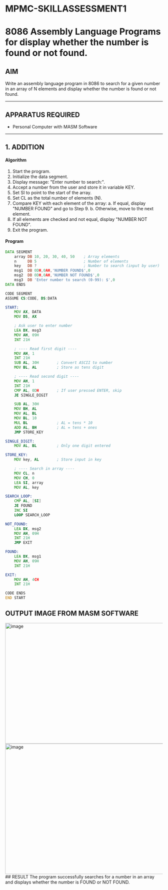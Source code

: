 # MPMC-SKILLASSESSMENT1
# 8086 Assembly Language Programs for display whether the number is found or not found.


## AIM

Write an assembly language program in 8086 to search for a given number in an array of N elements and display whether the number is found or not found.

---

## APPARATUS REQUIRED

* Personal Computer with MASM Software

---

## 1. ADDITION

#### Algorithm
1. Start the program.
2. Initialize the data segment.
3. Display message: "Enter number to search:".
4. Accept a number from the user and store it in variable KEY.
5. Set SI to point to the start of the array.
6. Set CL as the total number of elements (N).
7. Compare KEY with each element of the array:
     a. If equal, display "NUMBER FOUND" and go to Step 9.
     b. Otherwise, move to the next element.
8. If all elements are checked and not equal, display "NUMBER NOT FOUND".
9. Exit the program.

#### Program

```asm
DATA SEGMENT
    array DB 10, 20, 30, 40, 50    ; Array elements
    n     DB 5                     ; Number of elements
    key   DB ?                     ; Number to search (input by user)
    msg1  DB 0DH,0AH,'NUMBER FOUND$',0
    msg2  DB 0DH,0AH,'NUMBER NOT FOUND$',0
    msg3  DB 'Enter number to search (0-99): $',0
DATA ENDS

CODE SEGMENT
ASSUME CS:CODE, DS:DATA

START:
    MOV AX, DATA
    MOV DS, AX

    ; Ask user to enter number
    LEA DX, msg3
    MOV AH, 09H
    INT 21H

    ; ---- Read first digit ----
    MOV AH, 1
    INT 21H
    SUB AL, 30H        ; Convert ASCII to number
    MOV BL, AL         ; Store as tens digit

    ; ---- Read second digit ----
    MOV AH, 1
    INT 21H
    CMP AL, 0DH        ; If user pressed ENTER, skip
    JE SINGLE_DIGIT

    SUB AL, 30H
    MOV BH, AL
    MOV AL, BL
    MOV BL, 10
    MUL BL             ; AL = tens * 10
    ADD AL, BH         ; AL = tens + ones
    JMP STORE_KEY

SINGLE_DIGIT:
    MOV AL, BL         ; Only one digit entered

STORE_KEY:
    MOV key, AL        ; Store input in key

    ; ---- Search in array ----
    MOV CL, n
    MOV CH, 0
    LEA SI, array
    MOV AL, key

SEARCH_LOOP:
    CMP AL, [SI]
    JE FOUND
    INC SI
    LOOP SEARCH_LOOP

NOT_FOUND:
    LEA DX, msg2
    MOV AH, 09H
    INT 21H
    JMP EXIT

FOUND:
    LEA DX, msg1
    MOV AH, 09H
    INT 21H

EXIT:
    MOV AH, 4CH
    INT 21H

CODE ENDS
END START

```
## OUTPUT IMAGE FROM MASM SOFTWARE
<img width="644" height="385" alt="image" src="https://github.com/user-attachments/assets/a646a7d4-5ba1-416d-a54c-1c3af6f55741" />
<img width="638" height="416" alt="image" src="https://github.com/user-attachments/assets/7ba41de5-22ae-4b28-9441-07a386f47376" />
## RESULT
The program successfully searches for a number in an array and displays
whether the number is FOUND or NOT FOUND.
